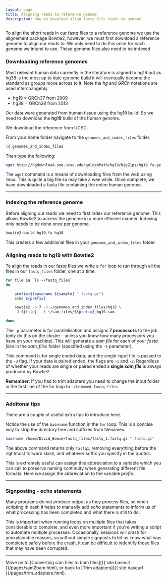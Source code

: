 ```yaml
---
layout: page
title: Aligning reads to reference genome
description: How to download align fastq file reads to genome
---
```


To align the short reads in our fastq files to a reference genome we use the alignement package Bowtie2, 
however, we must first download a reference genome to align our reads to. We only need to do this once for 
each genome we intend to use. These genome files also need to be indexed. 

### Downloading reference genomes

Most relevant human data currently in the literature is aligned to hg19 but as hg38 is the most up to 
date genome build it will eventually become the standard as groups move across to it. Note the *hg* and 
*GRCh* notations are used interchangebly.  

+ hg19 = GRCh37 from 2009
+ hg38 = GRCh38 from 2013

Our data were generated from human tissue using the hg19 build. So we need to download the **hg19** 
build of the human genome. 

We download the reference from UCSC. 

From your home folder navigate to the `genomes_and_index_files` folder:

~~~bash
cd genomes_and_index_files
~~~

Then type the following:

~~~bash
wget http://hgdownload.soe.ucsc.edu/goldenPath/hg19/bigZips/hg19.fa.gz
~~~

The `wget` command is a means of downloading files from the web using linux. This is quite a big file
so may take a wee while. Once complete, we have downloaded a fasta file containing the entire human 
genome.

***

### Indexing the reference genome

Before aligning our reads we need to first index our reference genome. This allows Bowtie2 to access 
the genome in a more efficient manner. Indexing only needs to be done once per genome.

~~~bash
bowtie2-build hg19.fa hg38
~~~
  
This creates a few additional files in your `genomes_and_index_files` folder.

### Aligning reads to hg19 with  Bowtie2

To align the reads in our fastq files we write a `for` loop to run through all the files in our 
`fastq_files` folder, one at a time.  

~~~bash
for file in `ls ~/fastq_files`
do

    prefix=$(basename ${sample} ".fastq.gz")
    echo ${prefix}

    bowtie2 -p 7 -x ~/genomes_and_index_files/hg19 \
    -U ${file}  -S ~/sam_files/${prefix}_hg19.sam

done
~~~~

The `-p` parameter is for parallelisation and assigns **7 processors** to the job (only do this on the
cluster - unless you know how many processors you have on your machine). This will generate a *sam 
file* for each of your *fastq files* in the *sam_files* folder (specified using the `-S` parameter). 

This command is for single ended data, and the single input file is passed to the `-U` flag. If your 
data is paired ended, the flags are `-1` and `-2`. Regardless of whether your reads are single or 
paired ended a **single *sam file*** is always produced by Bowtie2.


**Remember**: If you had to trim adapters you need to change the input folder in the first line of the
for loop to `~/trimmed_fastq_files`

***

### Additonal tips

There are a couple of useful extra tips to introduce here.

Notice the use of the `basename` function in the `for` loop. This is a concise way to strip the directory
tree and suffixes from filenames. 

~~~bash
basename /home/David_Bowie/fastq_files/fastq_1.fastq.gz ".fastq.gz"
~~~

The above command returns only `fastq1`, removing everything before the rightmost forward slash, and 
whatever suffix you specify in the quotes.

This is extremely useful can assign this abbreviation to a variable which you can call to preserve naming 
continuity when generating different file formats. Here we assign the abbreviation to the variable *prefix*.

***

### Signposting - echo statements

Many programs do not produce output as they process files, so when scripting in bash it helps to 
manually add *echo* statements to inform us of what processing has been completed and what there is still 
to do. 

This is important when running loops on multiple files that takes considerable to complete, and even more 
important if you're writing a script to automate multiple processes. Occasionally, sessions will crash for 
unexplainable reasons, so without simple signposts to let us know what was completed safely before the crash, 
it can be difficult to indentify those files that may have been corrupted.      

***

Move on to [Converting sam files to bam files]({{ site.baseurl }}/pages/sam2bam.html), or back
to [Trim adapters]({{ site.baseurl }}/pages/trim_adapters.html).




  
